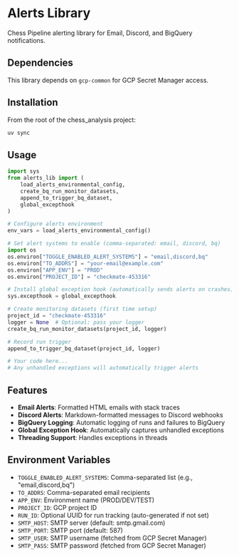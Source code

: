 # Alerts Library

Chess Pipeline alerting library for Email, Discord, and BigQuery notifications.

## Dependencies

This library depends on `gcp-common` for GCP Secret Manager access.

## Installation

From the root of the chess_analysis project:

```bash
uv sync
```

## Usage

```python
import sys
from alerts_lib import (
    load_alerts_environmental_config,
    create_bq_run_monitor_datasets,
    append_to_trigger_bq_dataset,
    global_excepthook
)

# Configure alerts environment
env_vars = load_alerts_environmental_config()

# Set alert systems to enable (comma-separated: email, discord, bq)
import os
os.environ["TOGGLE_ENABLED_ALERT_SYSTEMS"] = "email,discord,bq"
os.environ["TO_ADDRS"] = "your-email@example.com"
os.environ["APP_ENV"] = "PROD"
os.environ["PROJECT_ID"] = "checkmate-453316"

# Install global exception hook (automatically sends alerts on crashes)
sys.excepthook = global_excepthook

# Create monitoring datasets (first time setup)
project_id = "checkmate-453316"
logger = None  # Optional: pass your logger
create_bq_run_monitor_datasets(project_id, logger)

# Record run trigger
append_to_trigger_bq_dataset(project_id, logger)

# Your code here...
# Any unhandled exceptions will automatically trigger alerts
```

## Features

- **Email Alerts**: Formatted HTML emails with stack traces
- **Discord Alerts**: Markdown-formatted messages to Discord webhooks
- **BigQuery Logging**: Automatic logging of runs and failures to BigQuery
- **Global Exception Hook**: Automatically captures unhandled exceptions
- **Threading Support**: Handles exceptions in threads

## Environment Variables

- `TOGGLE_ENABLED_ALERT_SYSTEMS`: Comma-separated list (e.g., "email,discord,bq")
- `TO_ADDRS`: Comma-separated email recipients
- `APP_ENV`: Environment name (PROD/DEV/TEST)
- `PROJECT_ID`: GCP project ID
- `RUN_ID`: Optional UUID for run tracking (auto-generated if not set)
- `SMTP_HOST`: SMTP server (default: smtp.gmail.com)
- `SMTP_PORT`: SMTP port (default: 587)
- `SMTP_USER`: SMTP username (fetched from GCP Secret Manager)
- `SMTP_PASS`: SMTP password (fetched from GCP Secret Manager)
